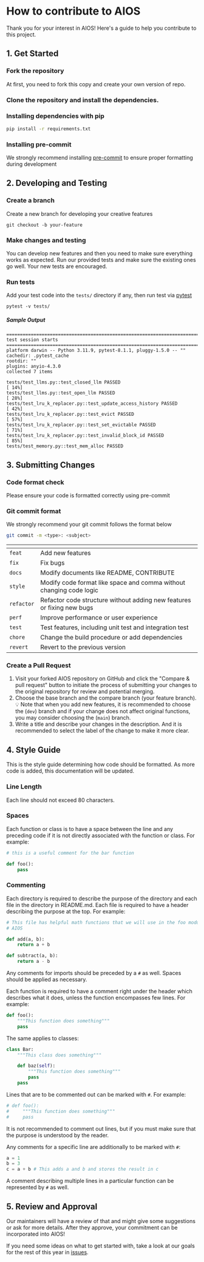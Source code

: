 # How to contribute to AIOS
Thank you for your interest in AIOS!
Here's a guide to help you contribute to this project.

## 1. Get Started
### Fork the repository

At first, you need to fork this copy and create your own version of repo.

### Clone the repository and install the dependencies.

### Installing dependencies with pip
```bash
pip install -r requirements.txt
```

### Installing pre-commit
We strongly recommend installing [pre-commit](https://pre-commit.com/) to ensure proper formatting during development

## 2. Developing and Testing
### Create a branch

Create a new branch for developing your creative features

```shell
git checkout -b your-feature
```

### Make changes and testing

You can develop new features and then you need to make sure everything works as expected. Run our provided tests and make sure the existing ones go well. Your new tests are encouraged.

### Run tests

Add your test code into the `tests/` directory if any, then run test via [pytest](https://docs.pytest.org/en/8.0.x/)
```
pytest -v tests/
```

##### Sample Output
```
============================================================================================================================= test session starts ==============================================================================================================================
platform darwin -- Python 3.11.9, pytest-8.1.1, pluggy-1.5.0 -- ""
cachedir: .pytest_cache
rootdir: ""
plugins: anyio-4.3.0
collected 7 items

tests/test_llms.py::test_closed_llm PASSED                                                                                                                                                                                                                               [ 14%]
tests/test_llms.py::test_open_llm PASSED                                                                                                                                                                                                                                 [ 28%]
tests/test_lru_k_replacer.py::test_update_access_history PASSED                                                                                                                                                                                                          [ 42%]
tests/test_lru_k_replacer.py::test_evict PASSED                                                                                                                                                                                                                          [ 57%]
tests/test_lru_k_replacer.py::test_set_evictable PASSED                                                                                                                                                                                                                  [ 71%]
tests/test_lru_k_replacer.py::test_invalid_block_id PASSED                                                                                                                                                                                                               [ 85%]
tests/test_memory.py::test_mem_alloc PASSED
```

## 3. Submitting Changes

### Code format check
Please ensure your code is formatted correctly using pre-commit

### Git commit format
We strongly recommend your git commit follows the format below
```bash
git commit -m <type>: <subject>
```

| <type> | <subject>                                     |
|-------------|--------------------------------------------------|
| `feat`      | Add new features                                 |
| `fix`       | Fix bugs                                         |
| `docs`      | Modify documents like README, CONTRIBUTE         |
| `style`     | Modify code format like space and comma without changing code logic |
| `refactor`  | Refactor code structure without adding new features or fixing new bugs |
| `perf`      | Improve performance or user experience                              |
| `test`      | Test features, including unit test and integration test |
| `chore`     | Change the build procedure or add dependencies   |
| `revert`    | Revert to the previous version                   |

### Create a Pull Request

1. Visit your forked AIOS repository on GitHub and click the "Compare & pull request" button to initiate the process of submitting your changes to the original repository for review and potential merging.
2. Choose the base branch and the compare branch (your feature branch).💡 Note that when you add new features, it is recommended to choose the (`dev`) branch and if your change does not affect original functions, you may consider choosing the (`main`) branch.
3. Write a title and describe your changes in the description. And it is recommended to select the label of the change to make it more clear.


## 4. Style Guide

This is the style guide determining how code should be formatted. As more code is added, this documentation will be updated.

### Line Length

Each line should not exceed 80 characters.

### Spaces
Each function or class is to have a space between the line and any preceding code if it is not directly associated with the function or class. For example:
```py
# this is a useful comment for the bar function

def foo():
    pass
```


### Commenting
Each directory is required to describe the purpose of the directory and each file in the directory in README.md. Each file is required to have a header describing the purpose at the top. For example:

```py
# This file has helpful math functions that we will use in the foo module in
# AIOS

def add(a, b):
    return a + b

def subtract(a, b):
    return a - b
```

Any comments for imports should be preceded by a `#` as well. Spaces should be applied as necessary.

Each function is required to have a comment right under the header which describes what it does, unless the function encompasses few lines. For example:

```py
def foo():
    """This function does something"""
    pass
```

The same applies to classes:

```py
class Bar:
    """This class does something"""

    def baz(self):
        """This function does something"""
        pass
    pass
```

Lines that are to be commented out can be marked with `#`. For example:

```py
# def foo():
#     """This function does something"""
#     pass
```

It is not recommended to comment out lines, but if you must make sure that the purpose is understood by the reader.

Any comments for a specific line are additionally to be marked with `#`:

```py
a = 1
b = 3
c = a + b # This adds a and b and stores the result in c
```

A comment describing multiple lines in a particular function can be represented by `#` as well.

## 5. Review and Approval
Our maintainers will have a review of that and might give some suggestions or ask for more details. After they approve, your commitment can be incorporated into AIOS!

If you need some ideas on what to get started with, take a look at our goals for the rest of this year in [issues](https://github.com/agiresearch/AIOS/issues).
